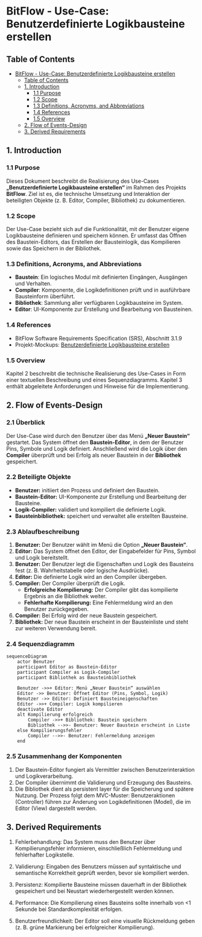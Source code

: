 # BitFlow - Use-Case: Benutzerdefinierte Logikbausteine erstellen

## Table of Contents
- [BitFlow - Use-Case: Benutzerdefinierte Logikbausteine erstellen](#bitflow---use-case-benutzerdefinierte-logikbausteine-erstellen)
  - [Table of Contents](#table-of-contents)
  - [1. Introduction](#1-introduction)
    - [1.1 Purpose](#11-purpose)
    - [1.2 Scope](#12-scope)
    - [1.3 Definitions, Acronyms, and Abbreviations](#13-definitions-acronyms-and-abbreviations)
    - [1.4 References](#14-references)
    - [1.5 Overview](#15-overview)
  - [2. Flow of Events-Design](#2-flow-of-eventsdesign)
  - [3. Derived Requirements](#3-derived-requirements)


## 1. Introduction

### 1.1 Purpose
Dieses Dokument beschreibt die Realisierung des Use-Cases **„Benutzerdefinierte Logikbausteine erstellen“** im Rahmen des Projekts **BitFlow**. Ziel ist es, die technische Umsetzung und Interaktion der beteiligten Objekte (z. B. Editor, Compiler, Bibliothek) zu dokumentieren.

### 1.2 Scope
Der Use-Case bezieht sich auf die Funktionalität, mit der Benutzer eigene Logikbausteine definieren und speichern können. Er umfasst das Öffnen des Baustein-Editors, das Erstellen der Bausteinlogik, das Kompilieren sowie das Speichern in der Bibliothek.

### 1.3 Definitions, Acronyms, and Abbreviations
- **Baustein**: Ein logisches Modul mit definierten Eingängen, Ausgängen und Verhalten.  
- **Compiler**: Komponente, die Logikdefinitionen prüft und in ausführbare Bausteinform überführt.  
- **Bibliothek**: Sammlung aller verfügbaren Logikbausteine im System.  
- **Editor**: UI-Komponente zur Erstellung und Bearbeitung von Bausteinen.  

### 1.4 References
- BitFlow Software Requirements Specification (SRS), Abschnitt 3.1.9  
- Projekt-Mockups: [Benutzerdefinierte Logikbausteine erstellen](https://github.com/SimonJ2222/BitFlow/blob/main/docs/mockups/Projekt%20bearbeiten%20Benutzerdefinierte%20Bausteine.png)

### 1.5 Overview
Kapitel 2 beschreibt die technische Realisierung des Use-Cases in Form einer textuellen Beschreibung und eines Sequenzdiagramms. Kapitel 3 enthält abgeleitete Anforderungen und Hinweise für die Implementierung.


## 2. Flow of Events-Design 

### 2.1 Überblick
Der Use-Case wird durch den Benutzer über das Menü **„Neuer Baustein“** gestartet. Das System öffnet den **Baustein-Editor**, in dem der Benutzer Pins, Symbole und Logik definiert. Anschließend wird die Logik über den **Compiler** überprüft und bei Erfolg als neuer Baustein in der **Bibliothek** gespeichert.

### 2.2 Beteiligte Objekte
- **Benutzer:**  initiiert den Prozess und definiert den Baustein.  
- **Baustein-Editor:**  UI-Komponente zur Erstellung und Bearbeitung der Bausteine.  
- **Logik-Compiler:**  validiert und kompiliert die definierte Logik.  
- **Bausteinbibliothek:**  speichert und verwaltet alle erstellten Bausteine.

### 2.3 Ablaufbeschreibung
1. **Benutzer:** Der Benutzer wählt im Menü die Option **„Neuer Baustein“**.  
2. **Editor:** Das System öffnet den Editor, der Eingabefelder für Pins, Symbol und Logik bereitstellt.  
3. **Benutzer:** Der Benutzer legt die Eigenschaften und Logik des Bausteins fest (z. B. Wahrheitstabelle oder logische Ausdrücke).  
4. **Editor:** Die definierte Logik wird an den Compiler übergeben.  
5. **Compiler:** Der Compiler überprüft die Logik.  
   - **Erfolgreiche Kompilierung:** Der Compiler gibt das kompilierte Ergebnis an die Bibliothek weiter.  
   - **Fehlerhafte Kompilierung:** Eine Fehlermeldung wird an den Benutzer zurückgegeben.  
6. **Compiler:** Bei Erfolg wird der neue Baustein gespeichert.  
7. **Bibliothek:** Der neue Baustein erscheint in der Bausteinliste und steht zur weiteren Verwendung bereit.

### 2.4 Sequenzdiagramm
```mermaid
sequenceDiagram
    actor Benutzer
    participant Editor as Baustein-Editor
    participant Compiler as Logik-Compiler
    participant Bibliothek as Bausteinbibliothek

    Benutzer ->>+ Editor: Menü „Neuer Baustein“ auswählen
    Editor ->> Benutzer: Öffnet Editor (Pins, Symbol, Logik)
    Benutzer ->> Editor: Definiert Bausteineigenschaften
    Editor ->>+ Compiler: Logik kompilieren
    deactivate Editor
    alt Kompilierung erfolgreich
        Compiler ->>+ Bibliothek: Baustein speichern
        Bibliothek -->>- Benutzer: Neuer Baustein erscheint in Liste
    else Kompilierungsfehler
        Compiler -->>- Benutzer: Fehlermeldung anzeigen
    end
```

### 2.5 Zusammenhang der Komponenten

1. Der Baustein-Editor fungiert als Vermittler zwischen Benutzerinteraktion und Logikverarbeitung.
2. Der Compiler übernimmt die Validierung und Erzeugung des Bausteins.
3. Die Bibliothek dient als persistent layer für die Speicherung und spätere Nutzung.
Der Prozess folgt dem MVC-Muster: Benutzeraktionen (Controller) führen zur Änderung von Logikdefinitionen (Model), die im Editor (View) dargestellt werden.


## 3. Derived Requirements
1. Fehlerbehandlung:
Das System muss den Benutzer über Kompilierungsfehler informieren, einschließlich Fehlermeldung und fehlerhafter Logikstelle.

2. Validierung:
Eingaben des Benutzers müssen auf syntaktische und semantische Korrektheit geprüft werden, bevor sie kompiliert werden.

3. Persistenz:
Kompilierte Bausteine müssen dauerhaft in der Bibliothek gespeichert und bei Neustart wiederhergestellt werden können.

4. Performance:
Die Kompilierung eines Bausteins sollte innerhalb von <1 Sekunde bei Standardkomplexität erfolgen.

6. Benutzerfreundlichkeit:
Der Editor soll eine visuelle Rückmeldung geben (z. B. grüne Markierung bei erfolgreicher Kompilierung).
